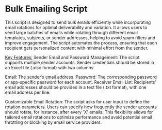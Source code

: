 # Bulk Emailing Script
This script is designed to send bulk emails efficiently while incorporating email rotations for optimal deliverability and variation. It allows users to send large batches of emails while rotating through different email templates, subjects, or sender addresses, helping to avoid spam filters and improve engagement. The script automates the process, ensuring that each recipient gets personalized content with minimal effort from the sender.

<u>Key Features:</u>
Sender Email and Password Management: The script supports multiple sender accounts. Sender credentials should be stored in an Excel file (.xlsx format) with two columns:

Email: The sender’s email address.
Password: The corresponding password or app-specific password for each account.
Receiver Email List: Recipients' email addresses should be provided in a text file (.txt format), with one email address per line.

Customizable Email Rotation: The script asks for user input to define the rotation parameters. Users can specify how frequently the sender accounts should rotate, for instance, after every 'X' emails. This flexibility allows for tailored email rotations to optimize performance and avoid potential email throttling or blocking by email service providers.
